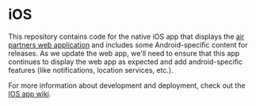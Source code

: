 # iOS

This repository contains code for the native iOS app that displays the [air partners web application](https://github.com/airpartners/aq-web-client) 
and includes some Android-specific content for releases. As we update the web app, we'll need to ensure that this app continues
to display the web app as expected and add android-specific features (like notifications, location services, etc.).

For more information about development and deployment, check out the [IOS app wiki](https://github.com/airpartners/IOS/wiki).
